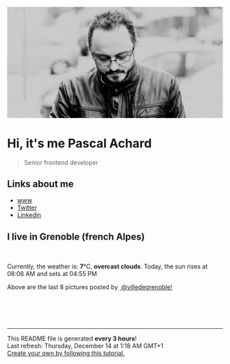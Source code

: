 ![Pascal Achard](./images/photo-pascal-achard.jpg)
# Hi, it's me Pascal Achard
> Senior frontend developer

## Links about me
- [www](https://www.pascal-achard.com)
- [Twitter](https://twitter.com/botmaster)
- [Linkedin](http://www.linkedin.com/in/pascal-achard)


## I live in Grenoble (french Alpes)
<img src="https://openweathermap.org/img/wn/04n@2x.png" alt="">

Currently, the weather is: **7**°C, **overcast clouds**.
Today, the sun rises at 08:08 AM and sets at 04:55 PM

Above are the last 8 pictures posted by <a href="https://www.instagram.com/villedegrenoble/" target="_blank"><img alt="" src="https://upload.wikimedia.org/wikipedia/commons/thumb/e/e7/Instagram_logo_2016.svg/1024px-Instagram_logo_2016.svg.png" width="20"/> @villedegrenoble!</a>

<p style="display: flex; flex-wrap: wrap; gap: 20px;">
        <img src="https://cdn1.picuki.com/hosted-by-instagram/q/0exhNuNYnjBcaS3SYdxKjf8F2vJ1Wg9SZ60STLepjSVmIR1vLHOapZA0mpCj4yRwKwVlASuRYzth5IsoUFxWDj17OEzbSryBTzxT6aqYUO6nvDJv9JBml70xJXEYYnev98olU2+pNWwSDv5PHL%7C%7Clo7gX5vnvbCgAojOMMbBCyQlWotfpUrJy9ZRxt+S4jkja45BsNz5F%7C%7CH8kKl1lodnd%7C%7CndYEvf0PMd6trV2QaUNh4kG5OKopCu7Lm4rbzMvR2PZhYXCoOELhn7CTAQX9VKOCvsKGm0m2AOamD1o9IkqhdiDG7w82q4vk4H2bUdBXG9p+kMjxdKyn36dOF+I2WJb81Xjm5adK9YRrIbeGqWbWdXt4jnVV6LXE6xjRVsDE%7C%7CvQdUjscsrgUJ9O0IRKQa4bgHzjoVboMo%7C%7C63yxiDTEX2zbYWcYm.jpeg" alt="" width="200"/>
        <img src="https://cdn1.picuki.com/hosted-by-instagram/q/0exhNuNYnjBcaS3SYdxKjf8F2vJ1Wg5SZ60STLepjSVmIR1vLHOapZA0mpCl6yRxIwVgFDeSYzth5IgpVFxUCT18NELXTLKMTjxQ6qWRXevN1DBj9pJlk788JHIbbXOu9sQrVQmYdSgIGaYDG7uo+qhT5aGuO1lQpTb9d7JGmC4E5ZObS6olhMF4pJ2Jg3Tt%7C%7C9kiJzJE5m4vMAQrptqO52lEX%7C%7CD+O8BnsaBwVLYBxMQK5qnRlSaHEmw+Jj8uQXagtIj+kOYA2ArBJDwT9EaeQ54aDnRTqESLhCJ3t4gj1aSNBdxuiekZkIH2bSAEXG428Fk71p26qCDMa2is4EhX2j3+2JrgXPQH9bjqDOmyceK74TvHO5%7C%7CELaJhbD9cJLmFdxGObfa1BZ8Uw81AFKUeh2GU9iWyQ7rC0kB5BjNbmQedL51GduqM7%7C%7C6gxUTq1jGhlVU0t93qcYFIwgZ398SKrwl+JCqTUu4XHWKGn28sEeFTeLqVxpyHPrwU.jpeg" alt="" width="200"/>
        <img src="https://cdn1.picuki.com/hosted-by-instagram/q/0exhNuNYnjBcaS3SYdxKjf8F2vJ1Wg9SZ60STLepjSVmIR1vLHOapZA0mpCl6yRxIwVgFDeSYztg7IgoUF5RDT18NEHYSLyISz9Q7KScXenN0DBv8JVjkrwzJHwYZnev9MUsVgmYdSgIGaYDG7uo%7C%7CesJ+fnocjcFpjSMNbRCnzdttdCwFahlza4ls%7C%7Ce4kx2xu5xncG0MzWUiG0E8%7C%7C87ZpTQeWfrkf81wovU6FPkPjskM5fz6miKqEGBkeGFzUQ+RubTCnvpe1HO4Mgo2+F6oT6pmIBg613OYtRgEl48PsNytGq5Ezrg9ta2KbUk2Dm87sDVPsbWc0SDOaj3+khYUymfswbKyevsZrZDpeN6HfIrH6ASQQYX7DZVGXm0gNPuDfVX9ddihQpt909hrUqoA1BO28wTqOeWy0xssVGV1ojKvVbpPFNSf5rb18E7amzejjiAdhsOCLrJ45FkLypWYyhN3fCjqCPFrDT386BYtF4MWJOnuv7+GT659RhA4LYAX9zmJ1MAMdg==.jpeg" alt="" width="200"/>
        <img src="https://cdn1.picuki.com/hosted-by-instagram/q/0exhNuNYnjBcaS3SYdxKjf8F2vJ1WgxSZ60STLepjSVmIR1vLHOapZA0mpCj4yRwKwVlASuRYztg7I8sU1xVDD19P0HaSbWKTDtS56iZVevN0DZh9ZVhkr83JXcdYn+n98IsVAmYdSgIGaYDG7uo%7C%7CesJ%7C%7CPnucjcFrjOMNbRKmDdttdCwFahlza4lsfe4kx2xu5xncG114WNxahlw5OLUqQUCSKnjMcF6saR5UvoPjsBRpr6gmCG2GGM5b295BTGS9IjOkqg8iyDXdzQspjD2F+8EIU8hjl246h8Fork03pGUN6s9+MZ1qaaPQU5BWmhm+jVBocW+xzTvSUGI%7C%7CgVRwGKOlf7kNPEu+8WgGtKbcenhyA7JXb3wQexHUVJWFdeHclL+A6OUFv17s7toM9xPh1Ox5RWcdeX%7C%7C8xQ3CzAX1WHcLrNTG9%7C%7Cb+6GnzWTZhmDWolRuxJo=.jpeg" alt="" width="200"/>
        <img src="https://cdn1.picuki.com/hosted-by-instagram/q/0exhNuNYnjBcaS3SYdxKjf8F2vJ1Wg9SZ60STLepjSVmIR1vLHOapZA0mpCl6yRxIwVgFDeSYztg7IktWV5SCj18NEHeQLSPTj9Q5q+aV+7N0jJu9pdilbg8KnAcYXOr88oqUwmYdSgIGaYDG7uo+qhT5aGuO1lQpTb9d7JGmC4E5ZObS6olhMF4pJ2Jg3Tt%7C%7C9kiJzJE5m4vMAQrptqO52hEX%7C%7CD+O8BnsaBwVLYBxMQK5qnRlSaHEmw+Jj8uRHagtIj+kOYA2A7tVR8OqXakEv4CDnRT0WC+sTt3t4gj1aSNBdxuiekZkIH2bSAEXG428Fk71p26qCDMa2is4EhX2j3+2JrgX8oP9rrELqezYf664RXDPJ%7C%7C6Pe9hWj9cJLmFdxGObfa1BZ8Uw81AFKUeh2GU9iKNY7z45At5VANkgBKAKbp1UqTKzpeD91%7C%7CagzaGtDhouM26UaN+w3ME5vqKrwl+JCqTUu5tGRGBn28sEeFTeLqVxpyHPrwU.jpeg" alt="" width="200"/>
        <img src="https://cdn1.picuki.com/hosted-by-instagram/q/0exhNuNYnjBcaS3SYdxKjf8F2vJ1Wg9SZ60STLepjSVmIR1vLHOapZA0mpCl6yRxIwVgFDeSYztg7IkqV1xRDD18NEbZTLCMSDxc6KSZXe3N1zdv8JJlk7c1K30YYXOm9MAuUAmYdSgIGaYDG7uo+qhT5aGuO1lQpTb9d7JGmC4E5ZObS6olhMF4pJ2Jg3Tt%7C%7C9kiJzJE5m4vMAQrptqO52hEX%7C%7CD+O8BnsaBwVLYBxMQK5qnRlSaHEmw+Jj8uR3agtIj+kOYA2BnwUhI84WOMH4QCDnRTgHm%7C%7CgDl3t4gj1aSNBdxuiekZkIH2bSAEXG428Fk71p26qCDMa2is4EhX2j3+2JrgX9oTv7vECOqzYdDx4jvLPp%7C%7C6NeliSj9cJLmFdxGObfa1BZ8Uw81AFKUeh2GU9iXoJrSn3xRTAxpsgGCuNp1nbq7FnYeRwVXZszymiCkymp6LSKdNkVYK5tSarwl+JCqTUu4YaxX3n28sEeFTeLqVxpyHPrwU.jpeg" alt="" width="200"/>
        <img src="https://cdn1.picuki.com/hosted-by-instagram/q/0exhNuNYnjBcaS3SYdxKjf8F2vJ1Wg9SZ60STLepjSVmIR1vLHOapZA0mpCj4yRwKwVlASuRYztg4YwsVVRWCj17P0XcTbGNTztQ7aWaVOakvDZg8JJlkbgwKn0YZ3ao8MEtVWSpNWwSDv5PHL%7C%7Clo7gX5v%7C%7CsbCgEpjuSKrVCkGZTjse3TO9%7C%7C2pYf5%7C%7CHSv1izv9QpcmkazXgpdAd4+pvlpDk1VOCtIc17q7VySKNBicMCv6K81Sa8H2QkaHp%7C%7CECKet8XCkONFui3rSzY57zz2F%7C%7Cl9EEIdvlqztEsonoA2uKmhNd1e9N8AjrPvRUQqGWlvqklPv6XslHPaSkGI%7C%7CmIUwGPRn+T8J7gprsigdcy8U%7C%7Cjc3RvMOobnRoIfV3klJ9bbalDpNsX7LZtBkadkTM1o43yM8zKUTKT67hRQQjpP3mLeW7AmF6m7gpCq8UjDiznT+AVoxZjt.jpeg" alt="" width="200"/>
        <img src="https://cdn1.picuki.com/hosted-by-instagram/q/0exhNuNYnjBcaS3SYdxKjf8F2vJ1Wg9SZ60STLepjSVmIR1vLHOapZA0mpCl6yRxIwVgFDeSYztg4ogvWVxTAj18NETbSr2MSD9T66qbUebN0DZh9pFnkrswLnEYbXSs88AuXAmYdSgIGaYDG7uo+qhT5aGuO1lQpTb9d7JGmC4E5ZObS6olhMF4pJ2Jg3Tt%7C%7C9kiJzJE5m4vMAQrptqO52hEX%7C%7CD+O8BnsaBwVLYBxMQK5qnRlSaHEmw+Jj8uRHagtIj+kOYA2DfeZm0i4WKmErs0DnRThX2wsjh3t4gj1aSNBdxuiekZkIH2bSAEXG428Fk71p26qCDMa2is4EhX2j3+2JrhXcoH9bvEHKGwX%7C%7C7x4TvpOp%7C%7CEMetiWj9cJLmFdxGObfa1BZ8Uw81AFKUeh2GU9iKyIubyzAV7CSVHimKpP8d%7C%7CedeU0Jax6F3DrzSJjDhvuZ7qbeF7200My9earwl+JCqTUuxpaxD1n28sEeFTeLqVxpyHPrwU.jpeg" alt="" width="200"/>
</p>

------------
<p>This README file is generated <b>every 3 hours</b>!
    <br />Last refresh: Thursday, December 14 at 1:18 AM GMT+1
    <br /><a href="https://medium.com/@th.guibert/how-to-create-a-self-updating-readme-md-for-your-github-profile-f8b05744ca91">Create your own by following this tutorial.</a>
</p>
<p><a href="https://github.com/botmaster/botmaster/actions/workflows/main.yaml"><img alt="" src="https://github.com/botmaster/botmaster/actions/workflows/main.yaml/badge.svg" /></a></p>

